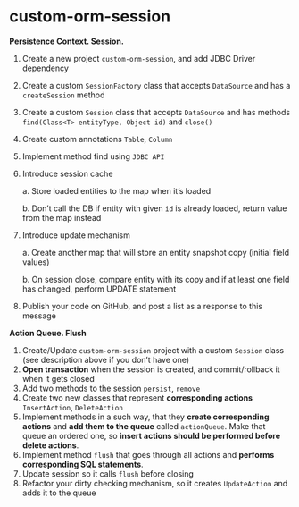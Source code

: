 # custom-orm-session

**Persistence Context. Session.**
1. Create a new project `custom-orm-session`, and add JDBC Driver dependency
2. Create a custom `SessionFactory` class that accepts `DataSource` and has a `createSession` method
3. Create a custom `Session` class that accepts `DataSource` and has methods `find(Class<T> entityType, Object id)` and `close()`
4. Create custom annotations `Table`, `Column`
5. Implement method find using `JDBC API`
6. Introduce session cache

    a. Store loaded entities to the map when it’s loaded

    b. Don’t call the DB if entity with given `id` is already loaded, return value from the map instead

7. Introduce update mechanism

    a. Create another map that will store an entity snapshot copy (initial field values)

    b. On session close, compare entity with its copy and if at least one field has changed, perform UPDATE statement

8. Publish your code on GitHub, and post a list as a response to this message

**Action Queue. Flush**

1. Create/Update `custom-orm-session`  project with a custom `Session` class (see description above if you don’t have one)
2. **Open transaction** when the session is created, and commit/rollback it when it gets closed
3. Add two methods to the session `persist`, `remove`
4. Create two new classes that represent **corresponding actions** `InsertAction`, `DeleteAction`
5. Implement methods in a such way, that they **create corresponding actions** and **add them to the queue** called `actionQueue`. Make that queue an ordered one, so **insert actions should be performed before delete actions**.
6. Implement method `flush` that goes through all actions and **performs corresponding SQL statements**.
7. Update session so it calls `flush` before closing
8. Refactor your dirty checking mechanism, so it creates `UpdateAction` and adds it to the queue
